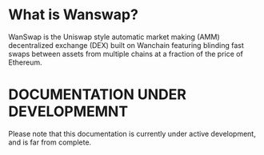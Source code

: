 # What is Wanswap?
WanSwap is the Uniswap style automatic market making (AMM) decentralized exchange (DEX) built on Wanchain featuring blinding fast swaps between assets from multiple chains at a fraction of the price of Ethereum.

# DOCUMENTATION UNDER DEVELOPMEMNT

Please note that this documentation is currently under active development, and is far from complete.
